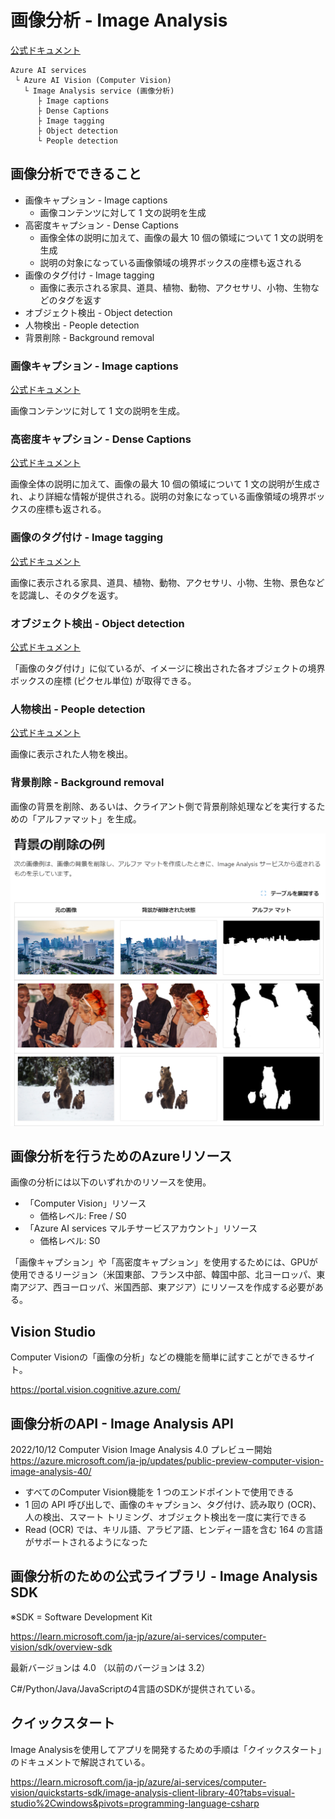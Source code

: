 # 画像分析 - Image Analysis

[公式ドキュメント](https://learn.microsoft.com/ja-jp/azure/ai-services/computer-vision/overview-image-analysis?tabs=4-0)

```
Azure AI services
 └ Azure AI Vision (Computer Vision)
   └ Image Analysis service (画像分析)
      ├ Image captions
      ├ Dense Captions
      ├ Image tagging
      ├ Object detection
      └ People detection
```

## 画像分析でできること

- 画像キャプション - Image captions
  - 画像コンテンツに対して 1 文の説明を生成
- 高密度キャプション - Dense Captions
  - 画像全体の説明に加えて、画像の最大 10 個の領域について 1 文の説明を生成
  - 説明の対象になっている画像領域の境界ボックスの座標も返される
- 画像のタグ付け - Image tagging
  - 画像に表示される家具、道具、植物、動物、アクセサリ、小物、生物などのタグを返す
- オブジェクト検出 - Object detection
- 人物検出 - People detection
- 背景削除 - Background removal

### 画像キャプション - Image captions

[公式ドキュメント](https://learn.microsoft.com/ja-jp/azure/ai-services/computer-vision/concept-describe-images-40?tabs=image)

画像コンテンツに対して 1 文の説明を生成。

### 高密度キャプション - Dense Captions

[公式ドキュメント](https://learn.microsoft.com/ja-jp/azure/ai-services/computer-vision/concept-describe-images-40?tabs=image)

画像全体の説明に加えて、画像の最大 10 個の領域について 1 文の説明が生成され、より詳細な情報が提供される。説明の対象になっている画像領域の境界ボックスの座標も返される。

### 画像のタグ付け - Image tagging

[公式ドキュメント](https://learn.microsoft.com/ja-jp/azure/ai-services/computer-vision/concept-tag-images-40)

画像に表示される家具、道具、植物、動物、アクセサリ、小物、生物、景色などを認識し、そのタグを返す。

### オブジェクト検出 - Object detection

[公式ドキュメント](https://learn.microsoft.com/ja-jp/azure/ai-services/computer-vision/concept-object-detection-40)

「画像のタグ付け」に似ているが、イメージに検出された各オブジェクトの境界ボックスの座標 (ピクセル単位) が取得できる。

### 人物検出 - People detection

[公式ドキュメント](https://learn.microsoft.com/ja-jp/azure/ai-services/computer-vision/concept-people-detection)

画像に表示された人物を検出。

### 背景削除 - Background removal

画像の背景を削除、あるいは、クライアント側で背景削除処理などを実行するための「アルファマット」を生成。

![alt text](image-2.png)

## 画像分析を行うためのAzureリソース

画像の分析には以下のいずれかのリソースを使用。

- 「Computer Vision」リソース
  - 価格レベル: Free / S0
- 「Azure AI services マルチサービスアカウント」リソース
  - 価格レベル: S0

「画像キャプション」や「高密度キャプション」を使用するためには、GPUが使用できるリージョン（米国東部、フランス中部、韓国中部、北ヨーロッパ、東南アジア、西ヨーロッパ、米国西部、東アジア）にリソースを作成する必要がある。

## Vision Studio

Computer Visionの「画像の分析」などの機能を簡単に試すことができるサイト。

https://portal.vision.cognitive.azure.com/

## 画像分析のAPI - Image Analysis API

2022/10/12 Computer Vision Image Analysis 4.0 プレビュー開始
https://azure.microsoft.com/ja-jp/updates/public-preview-computer-vision-image-analysis-40/

- すべてのComputer Vision機能を 1 つのエンドポイントで使用できる
- 1 回の API 呼び出しで、画像のキャプション、タグ付け、読み取り (OCR)、人の検出、スマート トリミング、オブジェクト検出を一度に実行できる
- Read (OCR) では、キリル語、アラビア語、ヒンディー語を含む 164 の言語がサポートされるようになった

## 画像分析のための公式ライブラリ - Image Analysis SDK

※SDK = Software Development Kit

https://learn.microsoft.com/ja-jp/azure/ai-services/computer-vision/sdk/overview-sdk

最新バージョンは 4.0 （以前のバージョンは 3.2）

C#/Python/Java/JavaScriptの4言語のSDKが提供されている。

## クイックスタート

Image Analysisを使用してアプリを開発するための手順は「クイックスタート」のドキュメントで解説されている。

https://learn.microsoft.com/ja-jp/azure/ai-services/computer-vision/quickstarts-sdk/image-analysis-client-library-40?tabs=visual-studio%2Cwindows&pivots=programming-language-csharp
